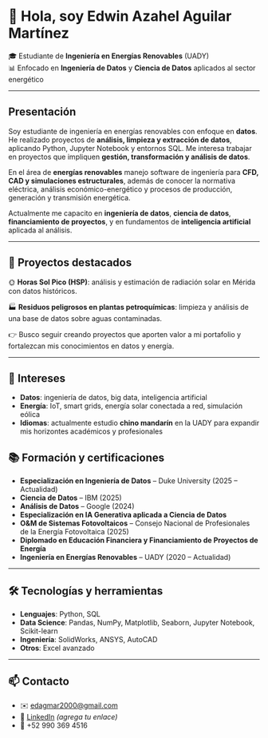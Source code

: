 # 👋 Hola, soy Edwin Azahel Aguilar Martínez

🎓 Estudiante de **Ingeniería en Energías Renovables** (UADY)  
📊 Enfocado en **Ingeniería de Datos** y **Ciencia de Datos** aplicados al sector energético  

---

## Presentación
Soy estudiante de ingeniería en energías renovables con enfoque en **datos**.  
He realizado proyectos de **análisis, limpieza y extracción de datos**, aplicando Python, Jupyter Notebook y entornos SQL. Me interesa trabajar en proyectos que impliquen **gestión, transformación y análisis de datos**.  

En el área de **energías renovables** manejo software de ingeniería para **CFD, CAD y simulaciones estructurales**, además de conocer la normativa eléctrica, análisis económico-energético y procesos de producción, generación y transmisión energética.  

Actualmente me capacito en **ingeniería de datos**, **ciencia de datos**, **financiamiento de proyectos**, y en fundamentos de **inteligencia artificial** aplicada al análisis.  

---

## 📂 Proyectos destacados
🌞 **Horas Sol Pico (HSP)**: análisis y estimación de radiación solar en Mérida con datos históricos.  

🏭 **Residuos peligrosos en plantas petroquímicas**: limpieza y análisis de una base de datos sobre aguas contaminadas.  

👉 Busco seguir creando proyectos que aporten valor a mi portafolio y fortalezcan mis conocimientos en datos y energía.  

---

## 🌱 Intereses
- **Datos**: ingeniería de datos, big data, inteligencia artificial  
- **Energía**: IoT, smart grids, energía solar conectada a red, simulación eólica  
- **Idiomas**: actualmente estudio **chino mandarín** en la UADY para expandir mis horizontes académicos y profesionales 

## 📚 Formación y certificaciones
- **Especialización en Ingeniería de Datos** – Duke University (2025 – Actualidad)  
- **Ciencia de Datos** – IBM (2025)  
- **Análisis de Datos** – Google (2024)  
- **Especialización en IA Generativa aplicada a Ciencia de Datos**  
- **O&M de Sistemas Fotovoltaicos** – Consejo Nacional de Profesionales de la Energía Fotovoltaica (2025)  
- **Diplomado en Educación Financiera y Financiamiento de Proyectos de Energía**  
- **Ingeniería en Energías Renovables** – UADY (2020 – Actualidad)  

---

## 🛠️ Tecnologías y herramientas
- **Lenguajes**: Python, SQL  
- **Data Science**: Pandas, NumPy, Matplotlib, Seaborn, Jupyter Notebook, Scikit-learn  
- **Ingeniería**: SolidWorks, ANSYS, AutoCAD  
- **Otros**: Excel avanzado  

---

## 📫 Contacto
- ✉️ edagmar2000@gmail.com  
- 🔗 [LinkedIn](https://www.linkedin.com/) *(agrega tu enlace)*  
- 📱 +52 990 369 4516  

